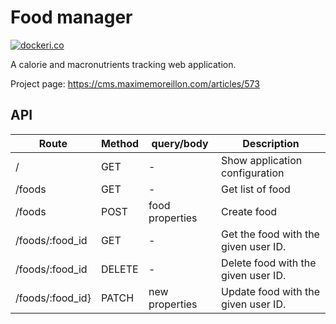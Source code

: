 # Food manager

[![dockeri.co](https://dockeri.co/image/moreillon/food-manager)](https://hub.docker.com/r/moreillon/food-manager)

A calorie and macronutrients tracking web application.

Project page: https://cms.maximemoreillon.com/articles/573


## API
| Route | Method | query/body | Description |
| --- | --- | --- | --- |
| / | GET | - | Show application configuration |
| /foods | GET | - | Get list of food |
| /foods | POST | food properties | Create food |
| /foods/:food_id | GET | - | Get the food with the given user ID. |
| /foods/:food_id | DELETE | - | Delete food with the given user ID. |
| /foods/:food_id}| PATCH | new properties | Update food with the given user ID. |
